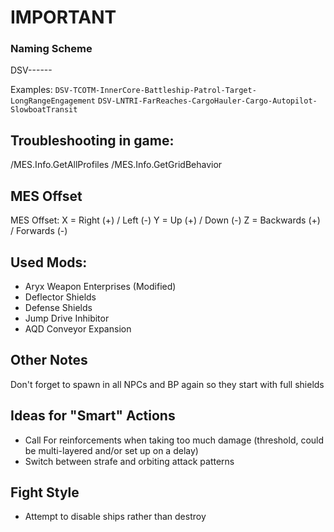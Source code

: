 # IMPORTANT
### Naming Scheme
DSV-<Faction>-<Sector>-<Ship>-<Sub-Behavior>-<TypeOfProfile>-<DescriptionOfProfile>

Examples:
`DSV-TCOTM-InnerCore-Battleship-Patrol-Target-LongRangeEngagement`
`DSV-LNTRI-FarReaches-CargoHauler-Cargo-Autopilot-SlowboatTransit`


## Troubleshooting in game:
/MES.Info.GetAllProfiles
/MES.Info.GetGridBehavior


## MES Offset
MES Offset:
X = Right (+) / Left (-)
Y = Up (+) / Down (-)
Z = Backwards (+) / Forwards (-)



## Used Mods:
- Aryx Weapon Enterprises (Modified)
- Deflector Shields
- Defense Shields
- Jump Drive Inhibitor
- AQD Conveyor Expansion


## Other Notes
Don't forget to spawn in all NPCs and BP again so they start with full shields



## Ideas for "Smart" Actions
- Call For reinforcements when taking too much damage (threshold, could be multi-layered and/or set up on a delay)
- Switch between strafe and orbiting attack patterns


## Fight Style
- Attempt to disable ships rather than destroy